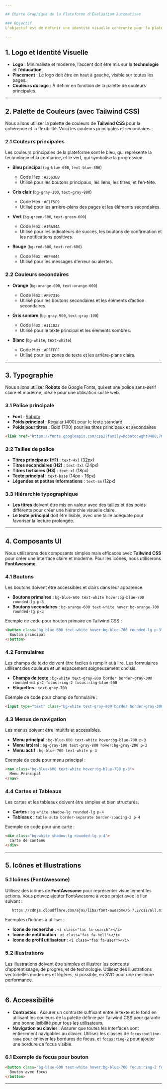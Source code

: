 ```yaml
---

## Charte Graphique de la Plateforme d'Évaluation Automatisée

### Objectif
L'objectif est de définir une identité visuelle cohérente pour la plateforme, qui soit moderne, facile à utiliser et esthétiquement agréable, tout en utilisant des outils standards comme **Tailwind CSS**, **Google Fonts** et **FontAwesome** pour garantir l'accessibilité, la performance et la flexibilité.

---
```


## 1. **Logo et Identité Visuelle**

- **Logo** : Minimaliste et moderne, l’accent doit être mis sur la **technologie** et l'**éducation**.
- **Placement** : Le logo doit être en haut à gauche, visible sur toutes les pages.
- **Couleurs du logo** : À définir en fonction de la palette de couleurs principales.

---

## 2. **Palette de Couleurs (avec Tailwind CSS)**

Nous allons utiliser la palette de couleurs de **Tailwind CSS** pour la cohérence et la flexibilité. Voici les couleurs principales et secondaires :

### 2.1 **Couleurs principales**
Les couleurs principales de la plateforme sont le bleu, qui représente la technologie et la confiance, et le vert, qui symbolise la progression.

- **Bleu principal** (`bg-blue-600`, `text-blue-800`)  
  - Code Hex : `#2563EB`  
  - Utilisé pour les boutons principaux, les liens, les titres, et l’en-tête.
  
- **Gris clair** (`bg-gray-100`, `text-gray-800`)  
  - Code Hex : `#F1F5F9`  
  - Utilisé pour les arrière-plans des pages et les éléments secondaires.
  
- **Vert** (`bg-green-600`, `text-green-600`)  
  - Code Hex : `#16A34A`  
  - Utilisé pour les indicateurs de succès, les boutons de confirmation et les notifications positives.

- **Rouge** (`bg-red-600`, `text-red-600`)  
  - Code Hex : `#EF4444`  
  - Utilisé pour les messages d'erreur ou alertes.

### 2.2 **Couleurs secondaires**
- **Orange** (`bg-orange-600`, `text-orange-600`)  
  - Code Hex : `#F97316`  
  - Utilisé pour les boutons secondaires et les éléments d’action secondaires.
  
- **Gris sombre** (`bg-gray-900`, `text-gray-100`)  
  - Code Hex : `#111827`  
  - Utilisé pour le texte principal et les éléments sombres.
  
- **Blanc** (`bg-white`, `text-white`)  
  - Code Hex : `#FFFFFF`  
  - Utilisé pour les zones de texte et les arrière-plans clairs.

---

## 3. **Typographie**

Nous allons utiliser **Roboto** de Google Fonts, qui est une police sans-serif claire et moderne, idéale pour une utilisation sur le web.

### 3.1 **Police principale**
- **Font** : [Roboto](https://fonts.google.com/specimen/Roboto)  
- **Poids principal** : Regular (400) pour le texte standard  
- **Poids pour titres** : Bold (700) pour les titres principaux et secondaires

```html
<link href="https://fonts.googleapis.com/css2?family=Roboto:wght@400;700&display=swap" rel="stylesheet">
```

### 3.2 **Tailles de police**
- **Titres principaux (H1)** : `text-4xl` (32px)
- **Titres secondaires (H2)** : `text-2xl` (24px)
- **Titres tertiaires (H3)** : `text-xl` (18px)
- **Texte principal** : `text-base` (14px - 16px)
- **Légendes et petites informations** : `text-sm` (12px)

### 3.3 **Hiérarchie typographique**
- **Les titres** doivent être mis en valeur avec des tailles et des poids différents pour créer une hiérarchie visuelle claire.  
- **Le texte principal** doit être lisible, avec une taille adéquate pour favoriser la lecture prolongée.

---

## 4. **Composants UI**

Nous utiliserons des composants simples mais efficaces avec **Tailwind CSS** pour créer une interface claire et moderne. Pour les icônes, nous utiliserons **FontAwesome**.

### 4.1 **Boutons**
Les boutons doivent être accessibles et clairs dans leur apparence.

- **Boutons primaires** : `bg-blue-600 text-white hover:bg-blue-700 rounded-lg p-3`
- **Boutons secondaires** : `bg-orange-600 text-white hover:bg-orange-700 rounded-lg p-3`

Exemple de code pour bouton primaire en Tailwind CSS :
```html
<button class="bg-blue-600 text-white hover:bg-blue-700 rounded-lg p-3">
  Bouton principal
</button>
```

### 4.2 **Formulaires**
Les champs de texte doivent être faciles à remplir et à lire. Les formulaires utilisent des couleurs et un espacement soigneusement choisis.

- **Champs de texte** : `bg-white text-gray-800 border border-gray-300 rounded-md p-2 focus:ring-2 focus:ring-blue-600`
- **Etiquettes** : `text-gray-700`

Exemple de code pour champ de formulaire :
```html
<input type="text" class="bg-white text-gray-800 border border-gray-300 rounded-md p-2 focus:ring-2 focus:ring-blue-600" placeholder="Entrez votre texte">
```

### 4.3 **Menus de navigation**
Les menus doivent être intuitifs et accessibles.

- **Menu principal** : `bg-blue-600 text-white hover:bg-blue-700 p-3`
- **Menu latéral** : `bg-gray-100 text-gray-800 hover:bg-gray-200 p-3`
- **Menu actif** : `bg-blue-700 text-white p-3`

Exemple de code pour menu principal :
```html
<nav class="bg-blue-600 text-white hover:bg-blue-700 p-3">
  Menu Principal
</nav>
```

### 4.4 **Cartes et Tableaux**
Les cartes et les tableaux doivent être simples et bien structurés.

- **Cartes** : `bg-white shadow-lg rounded-lg p-4`
- **Tableaux** : `table-auto border-separate border-spacing-2 p-4`

Exemple de code pour une carte :
```html
<div class="bg-white shadow-lg rounded-lg p-4">
  Carte de contenu
</div>
```

---

## 5. **Icônes et Illustrations**

### 5.1 **Icônes (FontAwesome)**
Utilisez des icônes de **FontAwesome** pour représenter visuellement les actions. Vous pouvez ajouter FontAwesome à votre projet avec le lien suivant :

```html
   https://cdnjs.cloudflare.com/ajax/libs/font-awesome/6.7.2/css/all.min.css
```

Exemples d’icônes à utiliser :
- **Icone de recherche** : `<i class="fas fa-search"></i>`
- **Icone de notification** : `<i class="fas fa-bell"></i>`
- **Icone de profil utilisateur** : `<i class="fas fa-user"></i>`

### 5.2 **Illustrations**
Les illustrations doivent être simples et illustrer les concepts d’apprentissage, de progrès, et de technologie. Utilisez des illustrations vectorielles modernes et légères, si possible, en SVG pour une meilleure performance.

---

## 6. **Accessibilité**

- **Contrastes** : Assurer un contraste suffisant entre le texte et le fond en utilisant les couleurs de la palette définie par Tailwind CSS pour garantir une bonne lisibilité pour tous les utilisateurs.
- **Navigation au clavier** : Assurer que toutes les interfaces sont entièrement navigables au clavier. Utilisez les classes de `focus:outline-none` pour enlever les bordures de focus, et `focus:ring-2` pour ajouter une bordure de focus visible.
  
### 6.1 **Exemple de focus pour bouton**
```html
<button class="bg-blue-600 text-white hover:bg-blue-700 focus:ring-2 focus:ring-blue-600 rounded-lg p-3">
  Bouton avec focus
</button>
```

---
